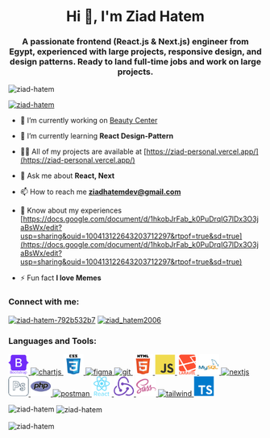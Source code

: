 <h1 align="center">Hi 👋, I'm Ziad Hatem</h1>
<h3 align="center">A passionate frontend (React.js & Next.js) engineer from Egypt, experienced with large projects, responsive design, and design patterns. Ready to land full-time jobs and work on large projects.</h3>

<p align="left"> <img src="https://komarev.com/ghpvc/?username=ziad-hatem&label=Profile%20views&color=0e75b6&style=flat" alt="ziad-hatem" /> </p>

<p align="left"> <a href="https://github.com/ryo-ma/github-profile-trophy"><img src="https://github-profile-trophy.vercel.app/?username=ziad-hatem" alt="ziad-hatem" /></a> </p>

- 🔭 I’m currently working on [Beauty Center](https://beauti.vercel.app/)

- 🌱 I’m currently learning **React Design-Pattern**

- 👨‍💻 All of my projects are available at [https://ziad-personal.vercel.app/](https://ziad-personal.vercel.app/)

- 💬 Ask me about **React, Next**

- 📫 How to reach me **ziadhatemdev@gmail.com**

- 📄 Know about my experiences [https://docs.google.com/document/d/1hkobJrFab_k0PuDrqIG7lDx3O3jaBsWx/edit?usp=sharing&ouid=100413122643203712297&rtpof=true&sd=true](https://docs.google.com/document/d/1hkobJrFab_k0PuDrqIG7lDx3O3jaBsWx/edit?usp=sharing&ouid=100413122643203712297&rtpof=true&sd=true)

- ⚡ Fun fact **I love Memes**

<h3 align="left">Connect with me:</h3>
<p align="left">
<a href="https://linkedin.com/in/ziad-hatem-792b532b7" target="blank"><img align="center" src="https://raw.githubusercontent.com/rahuldkjain/github-profile-readme-generator/master/src/images/icons/Social/linked-in-alt.svg" alt="ziad-hatem-792b532b7" height="30" width="40" /></a>
<a href="https://instagram.com/ziad_hatem2006" target="blank"><img align="center" src="https://raw.githubusercontent.com/rahuldkjain/github-profile-readme-generator/master/src/images/icons/Social/instagram.svg" alt="ziad_hatem2006" height="30" width="40" /></a>
</p>

<h3 align="left">Languages and Tools:</h3>
<p align="left"> <a href="https://getbootstrap.com" target="_blank" rel="noreferrer"> <img src="https://raw.githubusercontent.com/devicons/devicon/master/icons/bootstrap/bootstrap-plain-wordmark.svg" alt="bootstrap" width="40" height="40"/> </a> <a href="https://www.chartjs.org" target="_blank" rel="noreferrer"> <img src="https://www.chartjs.org/media/logo-title.svg" alt="chartjs" width="40" height="40"/> </a> <a href="https://www.w3schools.com/css/" target="_blank" rel="noreferrer"> <img src="https://raw.githubusercontent.com/devicons/devicon/master/icons/css3/css3-original-wordmark.svg" alt="css3" width="40" height="40"/> </a> <a href="https://www.figma.com/" target="_blank" rel="noreferrer"> <img src="https://www.vectorlogo.zone/logos/figma/figma-icon.svg" alt="figma" width="40" height="40"/> </a> <a href="https://git-scm.com/" target="_blank" rel="noreferrer"> <img src="https://www.vectorlogo.zone/logos/git-scm/git-scm-icon.svg" alt="git" width="40" height="40"/> </a> <a href="https://www.w3.org/html/" target="_blank" rel="noreferrer"> <img src="https://raw.githubusercontent.com/devicons/devicon/master/icons/html5/html5-original-wordmark.svg" alt="html5" width="40" height="40"/> </a> <a href="https://developer.mozilla.org/en-US/docs/Web/JavaScript" target="_blank" rel="noreferrer"> <img src="https://raw.githubusercontent.com/devicons/devicon/master/icons/javascript/javascript-original.svg" alt="javascript" width="40" height="40"/> </a> <a href="https://laravel.com/" target="_blank" rel="noreferrer"> <img src="https://raw.githubusercontent.com/devicons/devicon/master/icons/laravel/laravel-plain-wordmark.svg" alt="laravel" width="40" height="40"/> </a> <a href="https://www.mysql.com/" target="_blank" rel="noreferrer"> <img src="https://raw.githubusercontent.com/devicons/devicon/master/icons/mysql/mysql-original-wordmark.svg" alt="mysql" width="40" height="40"/> </a> <a href="https://nextjs.org/" target="_blank" rel="noreferrer"> <img src="https://cdn.worldvectorlogo.com/logos/nextjs-2.svg" alt="nextjs" width="40" height="40"/> </a> <a href="https://www.photoshop.com/en" target="_blank" rel="noreferrer"> <img src="https://raw.githubusercontent.com/devicons/devicon/master/icons/photoshop/photoshop-line.svg" alt="photoshop" width="40" height="40"/> </a> <a href="https://www.php.net" target="_blank" rel="noreferrer"> <img src="https://raw.githubusercontent.com/devicons/devicon/master/icons/php/php-original.svg" alt="php" width="40" height="40"/> </a> <a href="https://postman.com" target="_blank" rel="noreferrer"> <img src="https://www.vectorlogo.zone/logos/getpostman/getpostman-icon.svg" alt="postman" width="40" height="40"/> </a> <a href="https://reactjs.org/" target="_blank" rel="noreferrer"> <img src="https://raw.githubusercontent.com/devicons/devicon/master/icons/react/react-original-wordmark.svg" alt="react" width="40" height="40"/> </a> <a href="https://redux.js.org" target="_blank" rel="noreferrer"> <img src="https://raw.githubusercontent.com/devicons/devicon/master/icons/redux/redux-original.svg" alt="redux" width="40" height="40"/> </a> <a href="https://sass-lang.com" target="_blank" rel="noreferrer"> <img src="https://raw.githubusercontent.com/devicons/devicon/master/icons/sass/sass-original.svg" alt="sass" width="40" height="40"/> </a> <a href="https://tailwindcss.com/" target="_blank" rel="noreferrer"> <img src="https://www.vectorlogo.zone/logos/tailwindcss/tailwindcss-icon.svg" alt="tailwind" width="40" height="40"/> </a> <a href="https://www.typescriptlang.org/" target="_blank" rel="noreferrer"> <img src="https://raw.githubusercontent.com/devicons/devicon/master/icons/typescript/typescript-original.svg" alt="typescript" width="40" height="40"/> </a> </p>

<p><img align="left" src="https://github-readme-stats.vercel.app/api/top-langs?username=ziad-hatem&show_icons=true&locale=en&layout=compact" alt="ziad-hatem" /></p>

<p>&nbsp;<img align="center" src="https://github-readme-stats.vercel.app/api?username=ziad-hatem&show_icons=true&locale=en" alt="ziad-hatem" /></p>

<p><img align="center" src="https://github-readme-streak-stats.herokuapp.com/?user=ziad-hatem&" alt="ziad-hatem" /></p>
